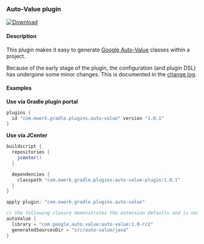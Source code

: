 ### Auto-Value plugin

[ ![Download](https://api.bintray.com/packages/ewerk/gradle-plugins/auto-value-plugin/images/download.svg) ](https://bintray.com/ewerk/gradle-plugins/auto-value-plugin/_latestVersion)

#### Description

This plugin makes it easy to generate [Google Auto-Value](https://github.com/google/auto/tree/master/value) 
classes within a project.

Because of the early stage of the plugin, the configuration (and plugin DSL) has undergone some
minor changes. This is documented in the [change log](change_log.md).

#### Examples

__Use via Gradle plugin portal__

```groovy
plugins {
  id "com.ewerk.gradle.plugins.auto-value" version "1.0.1"
}
```

__Use via JCenter__

```groovy
buildscript {
  repositories {
    jcenter()
  }

  dependencies {
    classpath "com.ewerk.gradle.plugins:auto-value-plugin:1.0.1"
  }
}

apply plugin: "com.ewerk.gradle.plugins.auto-value"

// the following closure demonstrates the extension defaults and is not necessary
autoValue {
  library = "com.google.auto.value:auto-value:1.0-rc2"
  generatedSourcesDir = "src/auto-value/java"
}
```